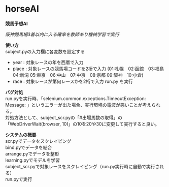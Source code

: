# horseAI
**競馬予想AI**

_阪神競馬場3着以内に入る確率を教師あり機械学習で実行_


**使い方**  
subject.pyの入力欄に各変数を設定する
 - year  : 対象レースの年を西暦で入力
 - place : 対象レースの競馬場コードを2桁で入力
 (01:札幌　02:函館　03:福島　04:新潟 05:東京　06:中山　07:中京　08:京都 09:阪神　10:小倉)
 - race  : 対象レースが第何レースかを2桁で入力 
run.py を実行

  
**バグ対処**  
run.pyを実行時、「selenium.common.exceptions.TimeoutException: Message: 」というエラーが出た場合、実行環境の電波が悪いことが考えられる。  
対処方法として、subject_scr.pyの「#出場馬数の取得」の「WebDriverWait(browser, 10)」の10を20や30に変更して実行すると良い。  

  
**システムの概要**  
scr.pyでデータをスクレイピング  
bind.pyでデータを結合  
arrange.pyでデータを整形  
learning.pyでモデルを学習  
subject_scr.pyで対象レースをスクレイピング（run.py実行時に自動で実行される）  
run.pyで実行  
